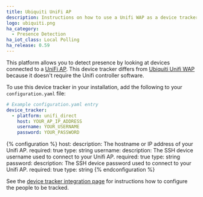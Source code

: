 ```yaml
---
title: Ubiquiti UniFi AP
description: Instructions on how to use a Unifi WAP as a device tracker.
logo: ubiquiti.png
ha_category:
  - Presence Detection
ha_iot_class: Local Polling
ha_release: 0.59
---
```


This platform allows you to detect presence by looking at devices connected to a [UniFi AP](https://www.ubnt.com/products/#unifi). This device tracker differs from [Ubiquiti Unifi WAP](/integrations/unifi) because it doesn't require the Unifi controller software.

To use this device tracker in your installation, add the following to your `configuration.yaml` file:

```yaml
# Example configuration.yaml entry
device_tracker:
  - platform: unifi_direct
    host: YOUR_AP_IP_ADDRESS
    username: YOUR_USERNAME
    password: YOUR_PASSWORD
```

{% configuration %}
host:
  description: The hostname or IP address of your Unifi AP.
  required: true
  type: string
username:
  description: The SSH device username used to connect to your Unifi AP.
  required: true
  type: string
password:
  description: The SSH device password used to connect to your Unifi AP.
  required: true
  type: string
{% endconfiguration %}

See the [device tracker integration page](/integrations/device_tracker/) for instructions how to configure the people to be tracked.
